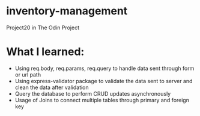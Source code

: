 # inventory-management
Project20 in The Odin Project

# What I learned:
- Using req.body, req.params, req.query to handle data sent through form or url path
- Using express-validator package to validate the data sent to server and clean the data after validation
- Query the database to perform CRUD updates asynchronously
- Usage of Joins to connect multiple tables through primary and foreign key